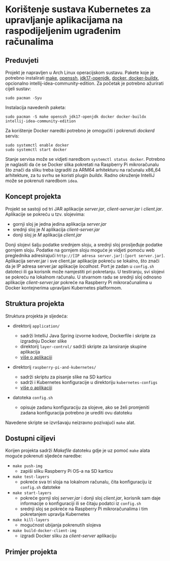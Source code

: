# Korištenje sustava Kubernetes za upravljanje aplikacijama na raspodijeljenim ugrađenim računalima

## Preduvjeti

Projekt je napravljen u Arch Linux operacijskom sustavu. Pakete koje je potrebno instalirati [make](https://www.gnu.org/software/make/), [openssh](https://wiki.archlinux.org/title/OpenSSH), [jdk17-openjdk](https://wiki.archlinux.org/title/java), [docker, docker-buildx](https://wiki.archlinux.org/title/docker), opcionalno intellij-idea-community-edition. Za početak je potrebno ažurirati cijeli sustav:
```
sudo pacman -Syu
```
Instalacija navedenih paketa:
```
sudo pacman -S make openssh jdk17-openjdk docker docker-buildx intellij-idea-community-edition
```
Za korištenje Docker naredbi potrebno je omogućiti i pokrenuti *dockerd* servis:
```
sudo systemctl enable docker
sudo systemctl start docker
```
Stanje servisa može se vidjeti naredbom ```systemctl status docker```. Potrebno je naglasiti da će se Docker slika pokretati na Raspberry Pi mikroračunalu što znači da sliku treba izgraditi za ARM64 arhitekturu na računalu x86_64 arhitekture, za tu svrhu se koristi plugin *buildx*. Radno okruženje IntelliJ može se pokrenuti naredbom ```idea```.

## Koncept projekta

Projekt se sastoji od tri JAR aplikacije *server.jar*, *client-server.jar* i *client.jar*. Aplikacije se pokreću u tzv. slojevima:

* gornji sloj je jedna jedina aplikacija *server.jar*
* srednji sloj je *N* aplikacija *client-server.jar*
* donji sloj je *M* aplikacija *client.jar*

Donji slojevi šalju podatke srednjem sloju, a srednji sloj prosljeđuje podatke gornjem sloju. Podatke na gornjem sloju moguće je vidjeti pomoću web preglednika adresirajući ```http://[IP adresa server.jar]:[port server.jar]```. Aplikacija server.jar i sve client.jar aplikacije pokreću se lokalno, što znači da je IP adresa server.jar aplikacije *localhost*. Port je zadan u ```config.sh``` datoteci ili ga korisnik može namjestiti pri pokretanju. U testiranju, svi slojevi se pokreću na lokalnom računalu. U stvarnom radu se srednji sloj odnosno aplikacije *client-server.jar* pokreće na Raspberry Pi mikroračunalima u Docker kontejnerima upravljani Kubernetes platformom.

## Struktura projekta

Struktura projekta je sljedeća:

- direktorij ```application/```
	- sadrži IntelliJ Java Spring izvorne kodove, Dockerfile i skripte za izgradnju Docker slike
	- direktorij ```layer-control/``` sadrži skripte za lansiranje skupine aplikacija
	- [više o aplikaciji](application)

- direktorij ```raspberry-pi-and-kubernetes/```
	- sadrži skriptu za pisanje slike na SD karticu
	- sadrži i Kubernetes konfiguracije u direktoriju ```kubernetes-configs```
	- [više o aplikaciji](raspberry-pi-and-kubernetes/)

- datoteka ```config.sh```
	- opisuje zadanu konfiguraciju za slojeve, ako se želi promjeniti zadana konfiguracija potrebno je urediti ovu datoteku

Navedene skripte se izvršavaju neizravno pozivajući ```make``` alat.

## Dostupni ciljevi

Korijen projekta sadrži *Makefile* datoteku gdje je uz pomoć ```make``` alata moguće pokrenuti sljedeće naredbe:

- ```make push-img```
	- zapiši sliku Raspberry Pi OS-a na SD karticu
- ```make test-layers```
	- pokreće sva tri sloja na lokalnom računalu, čita konfiguraciju iz ```config.sh``` datoteke
- ```make start-layers```
	- pokreće gornji sloj *server.jar* i donji sloj *client.jar*, korisnik sam daje informacije o konfiguraciji ili se čitaju podatci iz ```config.sh```
	- srednji sloj se pokreće na Raspberry Pi mikroračunalima i tim pokretanjem upravlja Kubernetes
- ```make kill-layers```
	- mogućnost ubijanja pokrenutih slojeva
- ```make build-docker-client-img```
	- izgradi Docker sliku za *client-server* aplikaciju

## Primjer projekta



